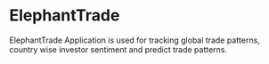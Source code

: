 # ElephantTrade

ElephantTrade Application is used for tracking global trade patterns, country wise investor sentiment and predict trade patterns.
